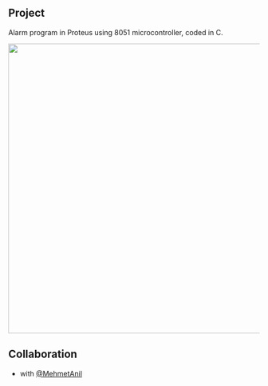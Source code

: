 ## Project

Alarm program in Proteus using 8051 microcontroller, coded in C. 

<p align="center">
       <img src="https://i.imgur.com/KWSVB0f.jpg" width="1000" height="580" align = center>
</p>

## Collaboration

- with [@MehmetAnil](https://github.com/MehmetAnil) 
